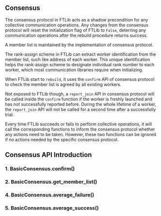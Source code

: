 ## Consensus

The consensus protocol in FTLib acts as a shadow precondition for any collective communication operations. Any changes from the consensus protocol will reset the initialization flag of FTLib to `False`, deterring any communication operations after the rebuild procedure returns success.

A member list is maintained by the implementation of consensus protocol.

The rank-assign scheme in FTLib can extract worker identification from the member list, such like address of each worker. This unique identification helps the rank-assign scheme to designate individual rank number to each worker, which most communication libraries require when initializing.

When FTLib start to `rebuild`, it uses the `confirm` API of consensus protocol to check the member list is agreed by all existing workers.

Not exposed to FTLib though, a `report_join` API in consensus protocol will be called inside the `confirm` function if the worker is freshly launched and has not successfully reported before. During the whole lifetime of a worker, the `report_join` API will not be called for a second time after a successfully trial.

Every time FTLib succeeds or fails to perform collective operations, it will call the corresponding functions to inform the consensus protocol whether any actions need to be taken. However, these two functions can be ignored if no actions needed by the specific consensus protocol.

## Consensus API Introduction

### 1. BasicConsensus.confirm()

### 2. BasicConsensus.get_member_list()

### 4. BasicConsensus.average_failure()

### 5. BasicConsensus.average_success()

